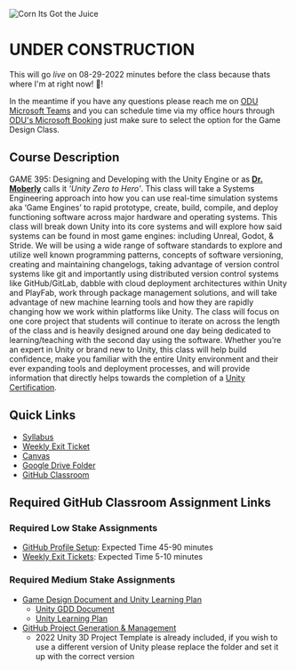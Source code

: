 ![Corn Its Got the Juice](./Images/DALLE/CornItHasTheJuice-01.png)

# UNDER CONSTRUCTION

This will go *live* on 08-29-2022 minutes before the class because thats where I'm at right now! :rocket:!

In the meantime if you have any questions please reach me on [ODU Microsoft Teams](https://teams.microsoft.com/l/chat/0/0?users=jshull@odu.edu) and you can schedule time via my office hours through [ODU's Microsoft Booking](https://outlook.office365.com/owa/calendar/JohnShull1@olddominion.onmicrosoft.com/bookings/) just make sure to select the option for the Game Design Class.

## Course Description

GAME 395: Designing and Developing with the Unity Engine or as **[Dr. Moberly](https://www.odu.edu/directory/people/k/kmoberly)** calls it *'Unity Zero to Hero'*. This class will take a Systems Engineering approach into how you can use real-time simulation systems aka ‘Game Engines’ to rapid prototype, create, build, compile, and deploy functioning software across major hardware and operating systems. This class will break down Unity into its core systems and will explore how said systems can be found in most game engines: including Unreal, Godot, & Stride. We will be using a wide range of software standards to explore and utilize well known programming patterns, concepts of software versioning, creating and maintaining changelogs, taking advantage of version control systems like git and importantly using distributed version control systems like GitHub/GitLab, dabble with cloud deployment architectures within Unity and PlayFab, work through package management solutions, and will take advantage of new machine learning tools and how they are rapidly changing how we work within platforms like Unity. The class will focus on one core project that students will continue to iterate on across the length of the class and is heavily designed around one day being dedicated to learning/teaching with the second day using the software. Whether you’re an expert in Unity or brand new to Unity, this class will help build confidence, make you familiar with the entire Unity environment and their ever expanding tools and deployment processes, and will provide information that directly helps towards the completion of a [Unity Certification](https://unity.com/products/unity-certifications).

## Quick Links

* [Syllabus](./Docs/Syllabus.pdf)
* [Weekly Exit Ticket](https://forms.gle/cg9z5PgytyDKXeSh9)
* [Canvas](https://canvas.odu.edu/courses/121643)
* [Google Drive Folder](https://drive.google.com/drive/folders/0AD0oUrNx_iwgUk9PVA)
* [GitHub Classroom](https://classroom.github.com/classrooms/105563044-game-395_unity_23699_fall_2022)

## Required GitHub Classroom Assignment Links

### Required Low Stake Assignments

* [GitHub Profile Setup](https://classroom.github.com/a/0VKYc6wz): Expected Time 45-90 minutes
* [Weekly Exit Tickets](https://forms.gle/cg9z5PgytyDKXeSh9): Expected Time 5-10 minutes

### Required Medium Stake Assignments

* [Game Design Document and Unity Learning Plan](https://classroom.github.com/a/YE2nA5je) 
  * [Unity GDD Document](https://docs.google.com/document/d/15IQfQ7PugD2nLHvzLEx9tlCrE7JR6mDma_yTuxwdmoA/edit?usp=sharing)
  * [Unity Learning Plan](https://docs.google.com/document/d/1amDJ7yxelEflxOVgX-2aCB7rpZhAYpC6qWFyjI8nSbE/edit?usp=sharing)
* [GitHub Project Generation & Management](https://classroom.github.com/a/VV3ngciA)
  * 2022 Unity 3D Project Template is already included, if you wish to use a different version of Unity please replace the folder and set it up with the correct version
